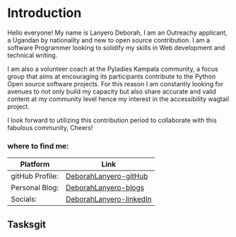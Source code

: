 # Introduction
Hello everyone!
My name is Lanyero Deborah, I am an Outreachy applicant, a Ugandan by nationality and new to open source contribution. I am a software Programmer looking to solidify my skills in Web development and technical writing.


I am also a volunteer coach at the Pyladies Kampala community, a focus group that aims at encouraging its participants contribute to the Python Open source software projects. For this reason I am constantly looking for avenues to not only build my capacity but also share accurate and valid content at my community level hence my interest in the accessibility wagtail project.


I look forward to utilizing this contribution period to collaborate with this fabulous community, Cheers!


### where to find me:


| Platform | Link |
| --- | --- |
| gitHub Profile: | [DeborahLanyero-gitHub](https://github.com/DeborahLanyero) |
| Personal Blog: | [DeborahLanyero-blogs](https://hashnode.com/@DeborahLany) |
| Socials: | [DeborahLanyero-linkedIn](https://www.linkedin.com/in/deborah-lanyero-9bb217129/) |


## Tasksgit
